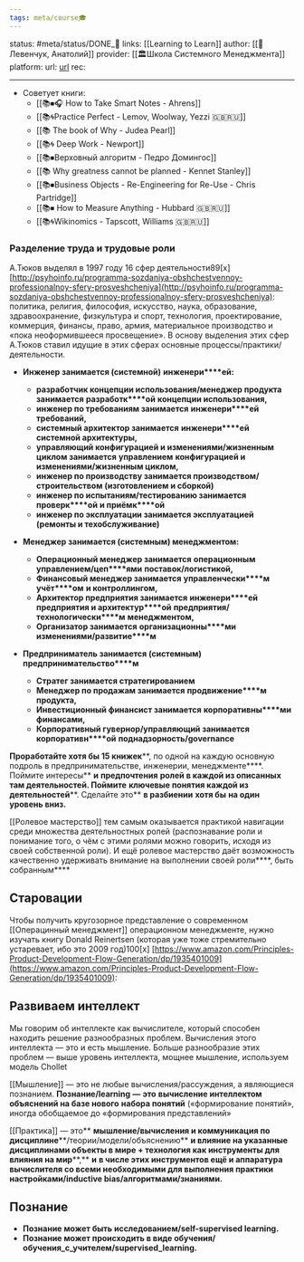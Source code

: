 ```yaml
---
tags: meta/course🎓
---
```

status: #meta/status/DONE_🌳
links:  [[Learning to Learn]]
author: [[👤Левенчук, Анатолий]]
provider: [[🏛Школа Системного Менеджмента]]
platform:
url: [url]()
rec:

---


- Советует книги:
    - [[📚⏹🎧 How to Take Smart Notes - Ahrens]]
    - [[📚🌀Practice Perfect - Lemov, Woolway, Yezzi 🇬🇧🇷🇺]]
    - [[📚 The book of Why - Judea Pearl]]
    - [[📚🌀 Deep Work - Newport]]
    - [[📚⏹Верховный алгоритм - Педро Домингос]]
    - [[📚 Why greatness cannot be planned - Kennet Stanley]]
    - [[📚⏹Business Objects - Re-Engineering for Re-Use - Chris Partridge]]
    - [[📚⏹ How to Measure Anything - Hubbard 🇬🇧🇷🇺]]
    - [[📚🌀Wikinomics - Tapscott, Williams 🇬🇧🇷🇺]]


### Разделение труда и трудовые роли

А.Тюков выделял в 1997 году 16 сфер деятельности89[x] [http://psyhoinfo.ru/programma-sozdaniya-obshchestvennoy-professionalnoy-sfery-prosveshcheniya](http://psyhoinfo.ru/programma-sozdaniya-obshchestvennoy-professionalnoy-sfery-prosveshcheniya): 
политика, религия, философия, искусство, наука, образование, здравоохранение, физкультура и спорт, технология, проектирование, коммерция, финансы, право, армия, материальное производство и «пока неоформившееся просвещение». 
В основу выделения этих сфер А.Тюков ставил идущие в этих сферах основные процессы/практики/деятельности.


-   **Инженер занимается (****системн****ой)** **инженери****ей:**
    -   **разработчик концепции использования/менеджер продукта занимается** **разработк****ой** **концепции использования,** 
    -   **инженер по требованиям занимается** **инженери****ей** **требований,** 
    -   **системный архитектор занимается** **инженери****ей** **системной архитектуры,** 
    -   **управляющий конфигурацией и изменениями/жизненным циклом занимается** **управлени****е****м** **конфигурацией и изменениями/жизненным циклом,** 
    -   **инженер по производству занимается производством/строительством (изготовлением и сборкой)**
    -   **инженер по испытаниям/тестированию занимается** **проверк****ой** **и приёмк****ой**
    -   **инженер по эксплуатации занимается эксплуатацией (ремонты и техобслуживание)**

-   **Менеджер занимается (****системны****м) менеджментом:**
    -   **Операционный менеджер занимается** **операционны****м управлением****/цеп****ями** **поставок/логистик****ой****,**
    -   **Финансовый менеджер занимается** **управленчески****м** **учёт****ом** **и контроллинг****ом****,** 
    -   **Архитектор предприятия занимается** **инженери****ей** **предприятия и архитектур****ой** **предприятия/технологически****м** **менеджмент****ом****,** 
    -   **Организатор занимается** **организационны****ми** **изменения****ми****/развитие****м**

-   **Предприниматель занимается (****системн****ым)** **предпринимательство****м**
    -   **Стратег занимается страте****г****ированием**
    -   **Менеджер по продажам занимается** **продвижение****м** **продукта,** 
    -   **Инвестиционный финансист занимается** **корпоративны****ми** **финанс****ами****,** 
    -   **Корпоративный гувернор/управляющий занимается** **корпоративн****ой** **поднадзорност****ь****/governance**

**Проработайте хотя бы 15 книжек****, по одной на каждую основную подроль в предпринимательстве, инженерии, менеджменте****. Поймите интересы** **и** **предпочтения** **ролей в каждой из описанных там деятельностей. Поймите** **ключевые понятия каждой из деятельностей****. Сделайте это** **в разбиении** **хотя бы** **на один уровень вниз.**

[[Ролевое мастерство]] тем самым оказывается практикой навигации среди множества деятельностных ролей (распознавание роли и понимание того, о чём с этими ролями можно говорить, исходя из своей собственной роли). И ещё ролевое мастерство даёт возможность качественно удерживать внимание на выполнении своей роли****, быть собранным****


## Старовации
Чтобы получить кругозорное представление о современном [[Операцинный менеджмент]] операционном менеджменте, нужно изучать книгу Donald Reinertsen (которая уже тоже стремительно устаревает, ибо это 2009 год)100[x] [https://www.amazon.com/Principles-Product-Development-Flow-Generation/dp/1935401009](https://www.amazon.com/Principles-Product-Development-Flow-Generation/dp/1935401009):


## Развиваем интеллект
Мы говорим об интеллекте как вычислителе, который способен находить решение разнообразных проблем. Вычисления этого интеллекта — это и есть мышление. Больше разнообразие этих проблем — выше уровень интеллекта, мощнее мышление, используем модель Chollet

 [[Мышление]] — это не любые вычисления/рассуждения, а являющиеся познанием. **Познание/learning** **—** **это** **вычисление интеллектом** **объяснений на базе нового** **набора понятий** («формирование понятий», иногда обобщаемое до «формирования представлений»

[[Практика]] — это** **мышление/вычисления и коммуникация по дисциплине****/теории/модели/объяснению** **и влияние на указанные дисциплинами объекты в мире + технология как инструменты для влияния на мир****,** **и** **в числе этих инструментов ещё и аппаратура** **вычислител****я со всеми необходимыми для выполнения практики настройками/****inductive** **bias****/алгоритмами/знаниями****.**

## Познание
- **Познание может быть исследованием/self-supervised learning.**
- **Познание может происходить в виде обучения/обучения_с_учителем/supervised_learning.**